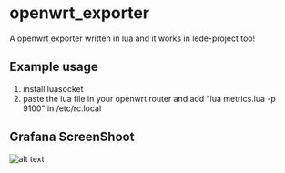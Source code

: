 # openwrt_exporter
A openwrt exporter written in lua and it works in lede-project too!

Example usage
-------------
1. install luasocket
2. paste the lua file in your openwrt router and add "lua metrics.lua -p 9100" in /etc/rc.local

Grafana ScreenShoot
-------------------
![alt text](https://raw.githubusercontent.com/frankiexyz/openwrt_exporter/master/openwrt.png)          
